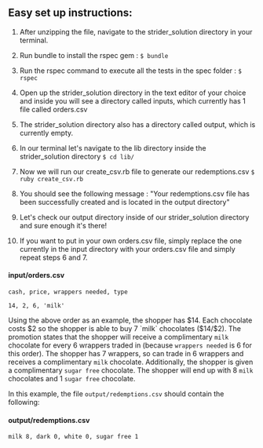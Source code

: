 ## Easy set up instructions:

1.  After unzipping the file, navigate to the strider_solution directory in your terminal.    

2.  Run bundle to install the rspec gem : `$ bundle`

3.  Run the rspec command to execute all the tests in the spec folder : `$ rspec`

4.  Open up the strider_solution directory in the text editor of your choice and inside
    you will see a directory called inputs, which currently has 1 file called orders.csv

5.  The strider_solution directory also has a directory called output, which is currently empty.

6.  In our terminal let's navigate to the lib directory inside the strider_solution directory `$ cd lib/`

7.  Now we will run our create_csv.rb file to generate our redemptions.csv `$ ruby create_csv.rb`

8.  You should see the following message :
    "Your redemptions.csv file has been successfully created and is located in the output directory"

9.  Let's check our output directory inside of our strider_solution directory and sure enough it's there!

10. If you want to put in your own orders.csv file, simply replace the one currently in the input directory
    with your orders.csv file and simply repeat steps 6 and 7.


#### input/orders.csv
    cash, price, wrappers needed, type

    14, 2, 6, 'milk'

Using the above order as an example, the shopper has $14. Each chocolate costs $2 so the shopper is able to buy 7
`milk` chocolates ($14/$2). The promotion states that the shopper will receive a complimentary `milk` chocolate for
every 6 wrappers traded in (because `wrappers needed` is 6 for this order). The shopper has 7 wrappers, so can trade in
6 wrappers and receives a complimentary `milk` chocolate. Additionally, the shopper is given a complimentary
`sugar free` chocolate. The shopper will end up with 8 `milk` chocolates and 1 `sugar free` chocolate.

In this example, the file `output/redemptions.csv` should contain the following:

#### output/redemptions.csv

    milk 8, dark 0, white 0, sugar free 1

